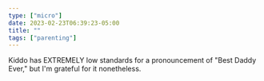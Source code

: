 ```yaml
---
type: ["micro"]
date: 2023-02-23T06:39:23-05:00
title: ""
tags: ["parenting"]
---
```

Kiddo has EXTREMELY low standards for a pronouncement of "Best Daddy Ever," but I'm grateful for it nonetheless.

